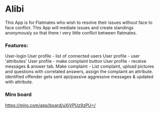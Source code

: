 # Alibi
This App is for Flatmates who wish to resolve their issues without face to face conflict. This App will mediate issues and create standings anonymously so that there i very little conflict between flatmates. 

### Features:
 User-login
 User profile - list of connected users
 User profile - user 'attributes'
 User profile - make complaint button
 User profile - receive messages & answer tab.
 Make complaint - List complaint, upload pictures and questions with correlated answers, assign the complaint an attribute. 
 identified offender gets sent api/passive aggressive messages & updated with attribute.

### Miro board
https://miro.com/app/board/uXjVPUz9zPU=/